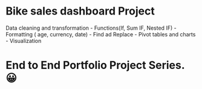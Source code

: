# Bike sales dashboard Project
Data cleaning and transformation - Functions(If, Sum IF, Nested IF) - Formatting ( age, currency, date) - Find ad Replace - Pivot tables and charts - Visualization

# End to End Portfolio Project Series. 😀
